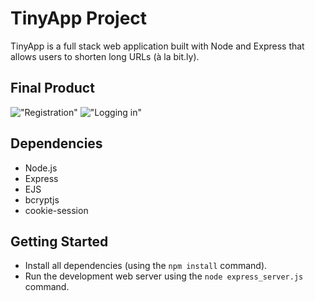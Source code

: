 # TinyApp Project

TinyApp is a full stack web application built with Node and Express that allows users to shorten long URLs (à la bit.ly).

## Final Product

!["Registration"](#)
!["Logging in"](#)

## Dependencies

- Node.js
- Express
- EJS
- bcryptjs
- cookie-session

## Getting Started

- Install all dependencies (using the `npm install` command).
- Run the development web server using the `node express_server.js` command.



